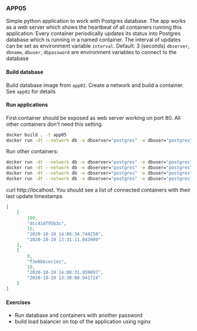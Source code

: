 ### APP05

Simple python application to work with Postgres database.
The app works as a web server which shows the heartbeat of all containers running this application. Every container periodically updates its status into Postgres database which is running in a named container.
The interval of updates can be set as environment variable ```interval```. Default: 3 (seconds)
```dbserver```, ```dbname```, ```dbuser```, ```dbpassword``` are environment variables to connect to the database

#### Build database

Build database image from ```app02```. Create a network and build a container. See ```app02``` for details

#### Run applications

First container should be exposed as web server working on port 80. All other containers don't need this setting.
``` bash
docker build . -t app05
docker run -dt --network db -e dbserver="postgres" -e dbuser="postgres" -e dbpassword="mysecret" -e dbname="app" -e interval=15 -p 80:80 --name app05 app05
```
Run other containers:
``` bash
docker run -dt --network db -e dbserver="postgres" -e dbuser="postgres" -e dbpassword="mysecret" -e dbname="app" -e interval=1 app05
docker run -dt --network db -e dbserver="postgres" -e dbuser="postgres" -e dbpassword="mysecret" -e dbname="app" -e interval=3 app05
docker run -dt --network db -e dbserver="postgres" -e dbuser="postgres" -e dbpassword="mysecret" -e dbname="app" -e interval=5 app05
docker run -dt --network db -e dbserver="postgres" -e dbuser="postgres" -e dbpassword="mysecret" -e dbname="app" -e interval=10 app05
```

curl http://localhost. You should see a list of connected containers with their last update timestamps
``` json
[
    [
        109,
        "dcc41df95b3c",
        15,
        "2020-10-19 14:08:34.744258",
        "2020-10-19 13:31:11.043909"
    ],
    [
        9,
        "f3e6bbcec1ec",
        10,
        "2020-10-19 14:08:31.959897",
        "2020-10-19 13:30:08.941714"
    ]
]
```

#### Exercises
- Run database and containers with another password
- build load balancer on top of the application using nginx
